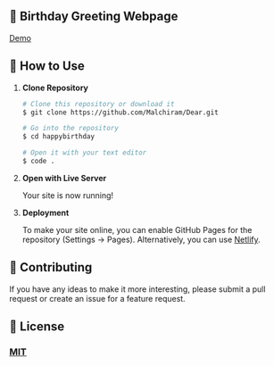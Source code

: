 ## 🎉 Birthday Greeting Webpage 

[Demo](https://github.com/Malchiram/Dear.git)

## 🚀 How to Use

1.  **Clone Repository**

    ```bash
    # Clone this repository or download it
    $ git clone https://github.com/Malchiram/Dear.git

    # Go into the repository
    $ cd happybirthday

    # Open it with your text editor
    $ code .
    ```

2. **Open with Live Server**

    Your site is now running!

3. **Deployment**

    To make your site online, you can enable GitHub Pages for the repository (Settings -> Pages). Alternatively, you can use [Netlify](https://www.netlify.com/).

## 📝 Contributing

If you have any ideas to make it more interesting, please submit a pull request or create an issue for a feature request.

## 🤝 License

### [MIT](LICENSE)

